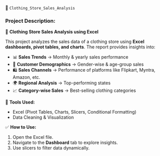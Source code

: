   📌 `Clothing_Store_Sales_Analysis`  

### **Project Description:**  
📝 **Clothing Store Sales Analysis using Excel**  

This project analyzes the sales data of a clothing store using **Excel dashboards, pivot tables, and charts**. The report provides insights into:  

- 📊 **Sales Trends** → Monthly & yearly sales performance  
- 👥 **Customer Demographics** → Gender-wise & age-group sales  
- 🛍️ **Sales Channels** → Performance of platforms like Flipkart, Myntra, Amazon, etc.  
- 🌍 **Regional Analysis** → Top-performing states  
- 📈 **Category-wise Sales** → Best-selling clothing categories  

📌 **Tools Used:**  
- Excel (Pivot Tables, Charts, Slicers, Conditional Formatting)  
- Data Cleaning & Visualization  

✅ **How to Use:**  
1. Open the Excel file.  
2. Navigate to the **Dashboard** tab to explore insights.  
3. Use slicers to filter data dynamically.  


